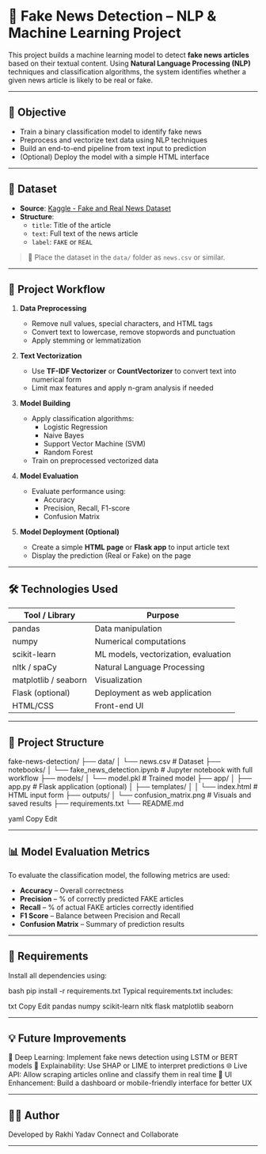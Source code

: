 # 📰 Fake News Detection – NLP & Machine Learning Project

This project builds a machine learning model to detect **fake news articles** based on their textual content. Using **Natural Language Processing (NLP)** techniques and classification algorithms, the system identifies whether a given news article is likely to be real or fake.

---

## 🎯 Objective

- Train a binary classification model to identify fake news
- Preprocess and vectorize text data using NLP techniques
- Build an end-to-end pipeline from text input to prediction
- (Optional) Deploy the model with a simple HTML interface

---

## 📂 Dataset

- **Source**: [Kaggle - Fake and Real News Dataset](https://www.kaggle.com/clmentbisaillon/fake-and-real-news-dataset)
- **Structure**:
  - `title`: Title of the article
  - `text`: Full text of the news article
  - `label`: `FAKE` or `REAL`

> 📌 Place the dataset in the `data/` folder as `news.csv` or similar.

---

## 🚀 Project Workflow

1. **Data Preprocessing**
   - Remove null values, special characters, and HTML tags
   - Convert text to lowercase, remove stopwords and punctuation
   - Apply stemming or lemmatization

2. **Text Vectorization**
   - Use **TF-IDF Vectorizer** or **CountVectorizer** to convert text into numerical form
   - Limit max features and apply n-gram analysis if needed

3. **Model Building**
   - Apply classification algorithms:
     - Logistic Regression
     - Naive Bayes
     - Support Vector Machine (SVM)
     - Random Forest
   - Train on preprocessed vectorized data

4. **Model Evaluation**
   - Evaluate performance using:
     - Accuracy
     - Precision, Recall, F1-score
     - Confusion Matrix

5. **Model Deployment (Optional)**
   - Create a simple **HTML page** or **Flask app** to input article text
   - Display the prediction (Real or Fake) on the page

---

## 🛠️ Technologies Used

| Tool / Library     | Purpose                                    |
|--------------------|--------------------------------------------|
| pandas             | Data manipulation                          |
| numpy              | Numerical computations                     |
| scikit-learn       | ML models, vectorization, evaluation       |
| nltk / spaCy       | Natural Language Processing                |
| matplotlib / seaborn | Visualization                           |
| Flask (optional)   | Deployment as web application              |
| HTML/CSS           | Front-end UI                               |

---

## 📁 Project Structure

fake-news-detection/
├── data/
│ └── news.csv # Dataset
├── notebooks/
│ └── fake_news_detection.ipynb # Jupyter notebook with full workflow
├── models/
│ └── model.pkl # Trained model
├── app/
│ ├── app.py # Flask application (optional)
│ ├── templates/
│ │ └── index.html # HTML input form
├── outputs/
│ └── confusion_matrix.png # Visuals and saved results
├── requirements.txt
└── README.md

yaml
Copy
Edit

---

## 📊 Model Evaluation Metrics

To evaluate the classification model, the following metrics are used:

- **Accuracy** – Overall correctness
- **Precision** – % of correctly predicted FAKE articles
- **Recall** – % of actual FAKE articles correctly identified
- **F1 Score** – Balance between Precision and Recall
- **Confusion Matrix** – Summary of prediction results

---

## 📄 Requirements

Install all dependencies using:

bash
pip install -r requirements.txt
Typical requirements.txt includes:

txt
Copy
Edit
pandas
numpy
scikit-learn
nltk
flask
matplotlib
seaborn

---

## 💡 Future Improvements

🤖 Deep Learning: Implement fake news detection using LSTM or BERT models
🧠 Explainability: Use SHAP or LIME to interpret predictions
🌐 Live API: Allow scraping articles online and classify them in real time
📱 UI Enhancement: Build a dashboard or mobile-friendly interface for better UX

---

## 👩‍💻 Author

Developed by Rakhi Yadav
Connect and Collaborate

---
